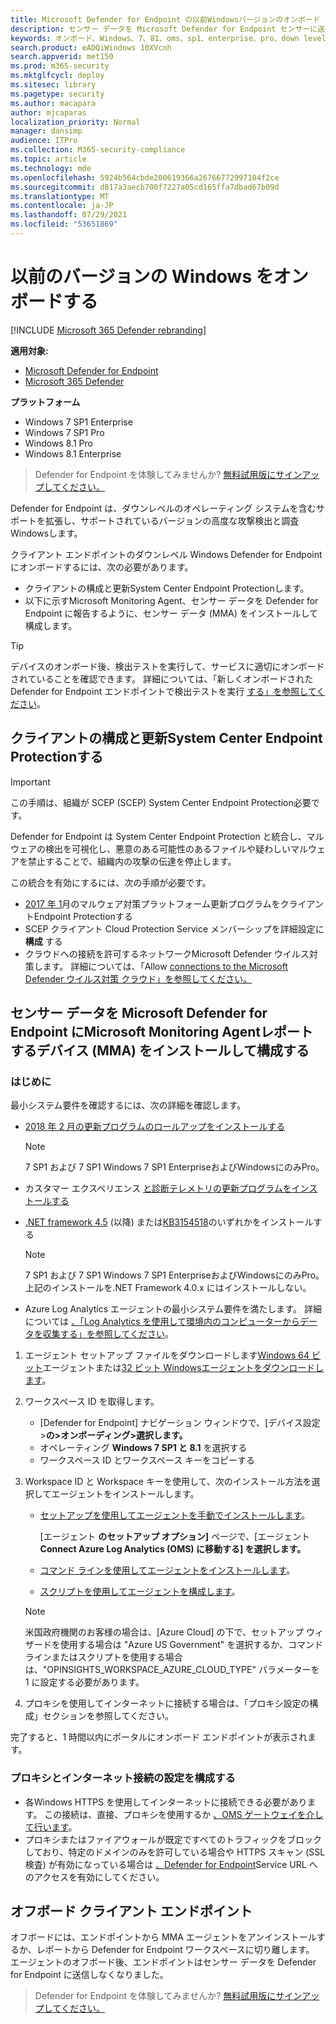```yaml
---
title: Microsoft Defender for Endpoint の以前Windowsバージョンのオンボード
description: センサー データを Microsoft Defender for Endpoint センサーに送信Windows以前のバージョンのデバイスをオンボードでサポート
keywords: オンボード、Windows、7、81、oms、sp1、enterprise、pro、down level
search.product: eADQiWindows 10XVcnh
search.appverid: met150
ms.prod: m365-security
ms.mktglfcycl: deploy
ms.sitesec: library
ms.pagetype: security
ms.author: macapara
author: mjcaparas
localization_priority: Normal
manager: dansimp
audience: ITPro
ms.collection: M365-security-compliance
ms.topic: article
ms.technology: mde
ms.openlocfilehash: 5924b564cbde200619366a26766772997104f2ce
ms.sourcegitcommit: d817a3aecb700f7227a05cd165ffa7dbad67b09d
ms.translationtype: MT
ms.contentlocale: ja-JP
ms.lasthandoff: 07/29/2021
ms.locfileid: "53651869"
---
```

# <a name="onboard-previous-versions-of-windows"></a>以前のバージョンの Windows をオンボードする

[!INCLUDE [Microsoft 365 Defender rebranding](../../includes/microsoft-defender.md)]


**適用対象:**
- [Microsoft Defender for Endpoint](https://go.microsoft.com/fwlink/p/?linkid=2154037)
- [Microsoft 365 Defender](https://go.microsoft.com/fwlink/?linkid=2118804)

**プラットフォーム**
- Windows 7 SP1 Enterprise
- Windows 7 SP1 Pro
- Windows 8.1 Pro
- Windows 8.1 Enterprise


> Defender for Endpoint を体験してみませんか? [無料試用版にサインアップしてください。](https://signup.microsoft.com/create-account/signup?products=7f379fee-c4f9-4278-b0a1-e4c8c2fcdf7e&ru=https://aka.ms/MDEp2OpenTrial?ocid=docs-wdatp-downlevel-abovefoldlink)

Defender for Endpoint は、ダウンレベルのオペレーティング システムを含むサポートを拡張し、サポートされているバージョンの高度な攻撃検出と調査Windowsします。

クライアント エンドポイントのダウンレベル Windows Defender for Endpoint にオンボードするには、次の必要があります。

- クライアントの構成と更新System Center Endpoint Protectionします。
- 以下に示すMicrosoft Monitoring Agent、センサー データを Defender for Endpoint に報告するように、センサー データ (MMA) をインストールして構成します。

> [!TIP]
> デバイスのオンボード後、検出テストを実行して、サービスに適切にオンボードされていることを確認できます。 詳細については、「新しくオンボードされた Defender for Endpoint エンドポイントで検出テストを実行 [する」を参照してください](run-detection-test.md)。

## <a name="configure-and-update-system-center-endpoint-protection-clients"></a>クライアントの構成と更新System Center Endpoint Protectionする
> [!IMPORTANT]
> この手順は、組織が SCEP (SCEP) System Center Endpoint Protection必要です。

Defender for Endpoint は System Center Endpoint Protection と統合し、マルウェアの検出を可視化し、悪意のある可能性のあるファイルや疑わしいマルウェアを禁止することで、組織内の攻撃の伝達を停止します。

この統合を有効にするには、次の手順が必要です。

- [2017 年 1](https://support.microsoft.com/help/3209361/january-2017-anti-malware-platform-update-for-endpoint-protection-clie)月のマルウェア対策プラットフォーム更新プログラムをクライアントEndpoint Protectionする 
- SCEP クライアント Cloud Protection Service メンバーシップを詳細設定に **構成** する
- クラウドへの接続を許可するネットワークMicrosoft Defender ウイルス対策します。 詳細については、「Allow [connections to the Microsoft Defender ウイルス対策 クラウド」を参照してください。](/windows/security/threat-protection/microsoft-defender-antivirus/configure-network-connections-microsoft-defender-antivirus#allow-connections-to-the-microsoft-defender-antivirus-cloud)

## <a name="install-and-configure-microsoft-monitoring-agent-mma-to-report-sensor-data-to-microsoft-defender-for-endpoint"></a>センサー データを Microsoft Defender for Endpoint にMicrosoft Monitoring Agentレポートするデバイス (MMA) をインストールして構成する

### <a name="before-you-begin"></a>はじめに

最小システム要件を確認するには、次の詳細を確認します。

- [2018 年 2 月の更新プログラムのロールアップをインストールする](https://support.microsoft.com/help/4074598/windows-7-update-kb4074598)
  
  > [!NOTE]
  > 7 SP1 および 7 SP1 Windows 7 SP1 EnterpriseおよびWindowsにのみPro。

- カスタマー エクスペリエンス [と診断テレメトリの更新プログラムをインストールする](https://support.microsoft.com/help/3080149/update-for-customer-experience-and-diagnostic-telemetry)

- [.NET framework 4.5](https://www.microsoft.com/download/details.aspx?id=30653) (以降) または[KB3154518](https://support.microsoft.com/help/3154518/support-for-tls-system-default-versions-included-in-the-net-framework)のいずれかをインストールする

    > [!NOTE]
    > 7 SP1 および 7 SP1 Windows 7 SP1 EnterpriseおよびWindowsにのみPro。
    > 上記のインストールを.NET Framework 4.0.x にはインストールしない。

- Azure Log Analytics エージェントの最小システム要件を満たします。 詳細については [、「Log Analytics を使用して環境内のコンピューターからデータを収集する」を参照してください](/azure/log-analytics/log-analytics-concept-hybrid#prerequisites)。

1. エージェント セットアップ ファイルをダウンロードします[Windows 64 ビット](https://go.microsoft.com/fwlink/?LinkId=828603)エージェントまたは[32 ビット Windowsエージェントをダウンロードします](https://go.microsoft.com/fwlink/?LinkId=828604)。

2. ワークスペース ID を取得します。
   - [Defender for Endpoint] ナビゲーション ウィンドウで、[デバイス設定 >**の>オンボーディング>選択します。**
   - オペレーティング **Windows 7 SP1 と 8.1** を選択する
   - ワークスペース ID とワークスペース キーをコピーする

3. Workspace ID と Workspace キーを使用して、次のインストール方法を選択してエージェントをインストールします。
    - [セットアップを使用してエージェントを手動でインストールします](/azure/log-analytics/log-analytics-windows-agents#install-agent-using-setup-wizard)。

      [エージェント **のセットアップ オプション]** ページで、[エージェント **Connect Azure Log Analytics (OMS) に移動する] を選択します。**

    - [コマンド ラインを使用してエージェントをインストールします](/azure/log-analytics/log-analytics-windows-agents#install-agent-using-command-line)。
    - [スクリプトを使用してエージェントを構成します](/azure/log-analytics/log-analytics-windows-agents#install-agent-using-dsc-in-azure-automation)。

   > [!NOTE]
   > 米国政府機関のお客様[](gov.md)の場合は、[Azure Cloud] の下で、セットアップ ウィザードを使用する場合は "Azure US Government" を選択するか、コマンド ラインまたはスクリプトを使用する場合は、"OPINSIGHTS_WORKSPACE_AZURE_CLOUD_TYPE" パラメーターを 1 に設定する必要があります。

4. プロキシを使用してインターネットに接続する場合は、「プロキシ設定の構成」セクションを参照してください。

完了すると、1 時間以内にポータルにオンボード エンドポイントが表示されます。

### <a name="configure-proxy-and-internet-connectivity-settings"></a>プロキシとインターネット接続の設定を構成する

- 各Windows HTTPS を使用してインターネットに接続できる必要があります。 この接続は、直接、プロキシを使用するか [、OMS ゲートウェイを介して行います](/azure/log-analytics/log-analytics-oms-gateway)。
- プロキシまたはファイアウォールが既定ですべてのトラフィックをブロックしており、特定のドメインのみを許可している場合や HTTPS スキャン (SSL 検査) が有効になっている場合は [、Defender for Endpoint](/microsoft-365/security/defender-endpoint/configure-proxy-internet#enable-access-to-microsoft-defender-atp-service-urls-in-the-proxy-server)Service URL へのアクセスを有効にしてください。

## <a name="offboard-client-endpoints"></a>オフボード クライアント エンドポイント

オフボードには、エンドポイントから MMA エージェントをアンインストールするか、レポートから Defender for Endpoint ワークスペースに切り離します。 エージェントのオフボード後、エンドポイントはセンサー データを Defender for Endpoint に送信しなくなりました。

> Defender for Endpoint を体験してみませんか? [無料試用版にサインアップしてください。](https://signup.microsoft.com/create-account/signup?products=7f379fee-c4f9-4278-b0a1-e4c8c2fcdf7e&ru=https://aka.ms/MDEp2OpenTrial?ocid=docs-wdatp-downlevele-belowfoldlink)
